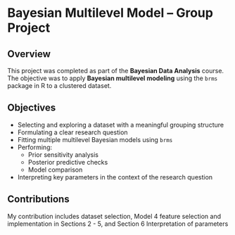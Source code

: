 # Bayesian Multilevel Model – Group Project

## Overview

This project was completed as part of the **Bayesian Data Analysis** course.  
The objective was to apply **Bayesian multilevel modeling** using the `brms` package in R to a clustered dataset.

## Objectives
- Selecting and exploring a dataset with a meaningful grouping structure
- Formulating a clear research question
- Fitting multiple multilevel Bayesian models using `brms`
- Performing:
  - Prior sensitivity analysis
  - Posterior predictive checks
  - Model comparison
- Interpreting key parameters in the context of the research question


## Contributions

My contribution includes dataset selection, Model 4 feature selection and implementation in Sections 2 - 5, and Section 6 Interpretation of parameters
